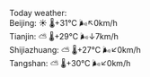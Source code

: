 Today weather:  
Beijing: ☀️ 🌡️+31°C 🌬️↖0km/h  
Tianjin: ⛅️  🌡️+29°C 🌬️↓7km/h  
Shijiazhuang: ⛅️  🌡️+27°C 🌬️↙0km/h  
Tangshan: ⛅️  🌡️+30°C 🌬️↙0km/h  

